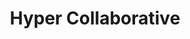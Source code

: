 ---
title: "Hyper Collaborative"
collaborativeImg1: "/images/resources/transo-hyper-collaborative-blog.jpeg"
collaborativeH: "Hyper-Collaborative Business Processes in the Wake of a Pandemic"
collaborativeP1: "Logistics aims to achieve seamless connectivity between constituent processes. Supply Chain Processes have always been labor-intensive, especially in inventory management (handling, inspection), production, and shipping. However, as social distancing has become the norm due to the current pandemic, businesses have been forced to reevaluate their processes to adapt."
collaborativeH1: "Effect of Restrictions on Supply of Goods"
collaborativeP2: "As social distancing becomes the new norm, warehouses take a major hit in inventory. Staffing restrictions have reduced the amount of inventory that can be handled at any given point in time. This has reduced the amount of material moving out of warehouses and into production lines, inadvertently causing delays in fulfilling orders. Delayed orders are further exacerbated by shipping delays due to restrictions placed on the movement of goods and transport. This causes supply to further be pushed back, causing a rise in prices. As prices rise, demand for the goods is affected, thus, inadvertently affecting demand planning that businesses may have done. The current pandemic has been one that has hit companies out of the blue and has crippled many small businesses."
collaborativeH2: "Building a Business Ecosystem"
collaborativeP3: "The supply chain has benefitted from advances in technology. By opening up distribution, wholesale and retail markets, connecting them has been effective in reducing costs. This has allowed for the integration of business processes. No more are manufacturing, distribution, and markets separate entities. Rather, each of these is integrated into the supply chain."
collaborativeP4: "Technologies such as the internet of things and computer vision have given way to automated manufacturing and computer-based inspection processes. This system allows for lower staffing at any production line, greater control over manufacturing and inventory, brings down administrative delays, and prevents compromises in business processes. Even in the event of a compromise, a technological system can sift through process logs and establish a cause for such compromise. Moreover, distribution networks and retail benefit from such partnerships by instantly regulating supply in the wake of any assignable cause for a reduction in demand."
collaborativeP5: "As supply chain models increasingly become collaborative, forming strategic supplier partnerships, markets ultimately improve, with newer suppliers joining in. Recognizing the shift to manufacturing in India and schemes such as Make in India, there is ample scope for manufacturers to restructure their processes and adopt increasingly collaborative ecosystems."
collaborativeH3: "Digital Infrastructure for a Hyper-Collaborative Environment"
collaborativeP6: "The advantage of building a digital ecosystem is that it does not require a complete restructuring of business processes, rather, it acts as an extension to existing infrastructure, allowing for comprehensive cloud monitoring and control. This enables businesses to interface with each other and seamlessly make an integrated supply chain, all the way downstream from the manufacturer to the market. This monitoring is effectively real-time, allowing for greater flexibility and control in all processes. This way, human interaction is reduced and cost savings can occur due to a reduction in administrative processes and management."
collaborativeH4: "Adapting to Government Regulations"
collaborativeP7: "The current situation has seen government regulations related to travel and staffing change over the months, to take steps to allow for social distancing. Changes have been made to the documentation and approval process for carrying out business. This affects production since such processes have been established in keeping with policies that were mostly offline or paper-based."
collaborativeP8: "With the advent of digital solutions to verification, approvals, and transactions, requisite reports and documents can be printed instantaneously at any location. This allows any stakeholder in the business access to such documents, should they need to evaluate the current status and make critical business decisions. Important documents, such as e-passes, shipping orders, and approval certificates can be accessed instantly, which can be shown for verification purposes and these can be digitally signed as proof of authenticity."
collaborativeH5: "How Online Documentation can Push for Better Communication"
collaborativeP9: "As documents can be accessed online by all stakeholders, there is no hassle of archives and no need for staffing for organization and retrieval of data. This push for access to online documents also means that the system is much more secure since encryption helps for unauthorized access. This is especially relevant for manufacturing sectors that have gone digital and use IOT based processes for control. Any unauthorized change in databases may cause severe production inconsistencies and cripple businesses. Also, in the transport sector, government documents can be evaluated at a distance and can be shared using systems like near field communication. This is similar to systems like FasTag, where RFID chips are used to determine access control at checkpoints."
collaborativeH6: "The Move to a Transparent and Open Market- A Hyper-Collaborative Business Model"
collaborativeP10: "Supply chain processes have integrated process planning and manufacturing operations. The move to a digital ecosystem can benefit businesses that rely on manual processes for inventory, distribution, and transport. The current pandemic may have caused tighter restrictions on the movement of goods and preventive measures like social distancing may mean fewer persons in factories. With the right technological infrastructure, businesses can remotely control their processes. By integrating their processes to the cloud, they benefit from the real-time feedback and control. By moving distribution and markets to a digital model, businesses benefit from increased transparency and can compete better in the market."
collaborativeP11: "These measures ultimately benefit all the stakeholders, right from the supplier to retailers and finally the consumers, who can get a wider variety of products and can benefit from increased competition."
---